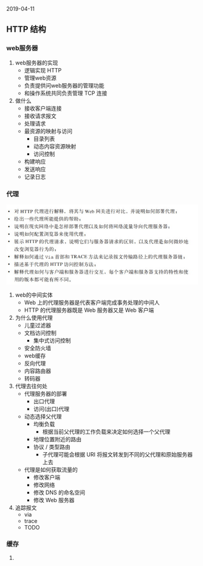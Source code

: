 2019-04-11

## HTTP 结构

### web服务器
1. web服务器的实现
    - 逻辑实现 HTTP
    - 管理web资源
    - 负责提供问web服务器的管理功能
    - 和操作系统共同负责管理 TCP 连接
2. 做什么
    - 接收客户端连接
    - 接收请求报文
    - 处理请求
    - 最资源的映射与访问 
        - 目录列表
        - 动态内容资源映射
        - 访问控制
    - 构建响应
    - 发送响应
    - 记录日志

### 代理
![](1.jpg)

1. web的中间实体
    - Web 上的代理服务器是代表客户端完成事务处理的中间人
    - HTTP 的代理服务器既是 Web 服务器又是 Web 客户端 
2. 为什么使用代理
    - 儿童过滤器
    - 文档访问控制
        - 集中式访问控制
    - 安全防火墙
    - web缓存
    - 反向代理
    - 内容路由器
    - 转码器
3. 代理去往何处
    - 代理服务器的部署
        - 出口代理
        - 访问(出口)代理
    - 动态选择父代理
        - 均衡负载
            - 根据当前父代理的工作负载来决定如何选择一个父代理
        - 地理位置附近的路由
        - 协议 / 类型路由
            - 子代理可能会根据 URI 将报文转发到不同的父代理和原始服务器上去
    - 代理是如何获取流量的
        - 修改客户端
        - 修改网络
        - 修改 DNS 的命名空间
        - 修改 Web 服务器 
4. 追踪报文
    - via
    - trace
    - TODO
    
### 缓存
1. 
        